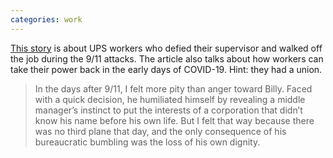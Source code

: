 ```yaml
---
categories: work
---
```


[This story](https://jacobinmag.com/2020/05/coronavirus-covid-911-september11-attacks-ground-zero/) is about UPS workers who defied their supervisor and walked off the job during the 9/11 attacks. The article also talks about how workers can take their power back in the early days of COVID-19. Hint: they had a union.

> In the days after 9/11, I felt more pity than anger toward Billy. Faced with a quick decision, he humiliated himself by revealing a middle manager’s instinct to put the interests of a corporation that didn’t know his name before his own life. But I felt that way because there was no third plane that day, and the only consequence of his bureaucratic bumbling was the loss of his own dignity.